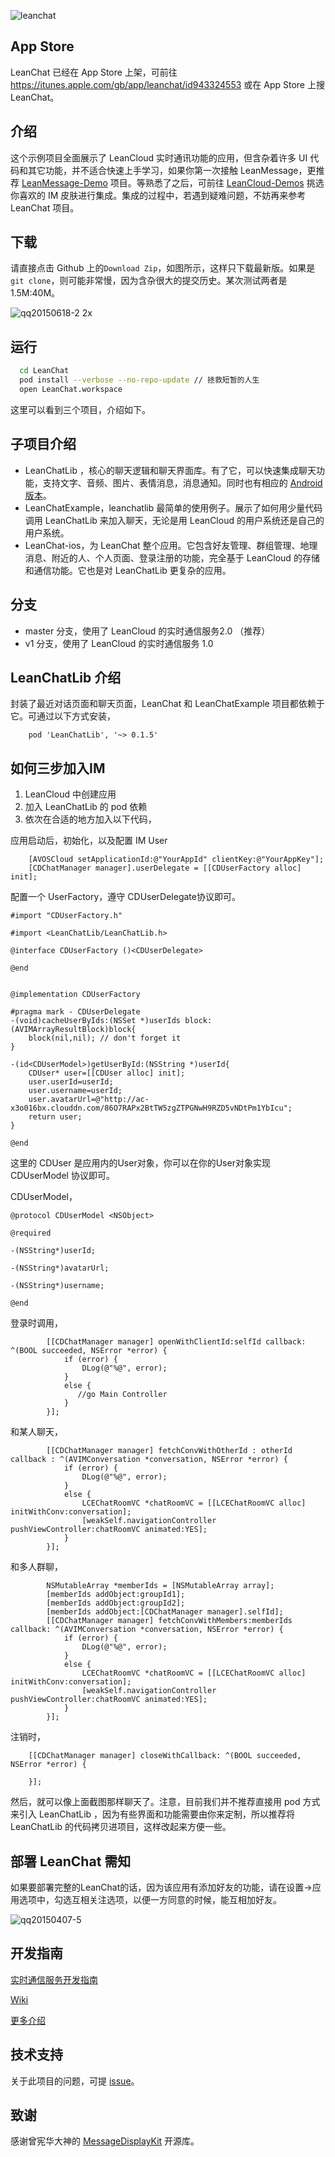 ![leanchat](https://cloud.githubusercontent.com/assets/5022872/7810175/5edda692-03d2-11e5-875d-d32ebfc887a6.gif)


## App Store  
LeanChat 已经在 App Store 上架，可前往 https://itunes.apple.com/gb/app/leanchat/id943324553 或在 App Store 上搜 LeanChat。

## 介绍
这个示例项目全面展示了 LeanCloud 实时通讯功能的应用，但含杂着许多 UI 代码和其它功能，并不适合快速上手学习，如果你第一次接触 LeanMessage，更推荐 [LeanMessage-Demo](https://github.com/leancloud/LeanMessage-Demo) 项目。等熟悉了之后，可前往 [LeanCloud-Demos](https://github.com/leancloud/leancloud-demos) 挑选你喜欢的 IM 皮肤进行集成。集成的过程中，若遇到疑难问题，不妨再来参考 LeanChat 项目。

## 下载
请直接点击 Github 上的`Download Zip`，如图所示，这样只下载最新版。如果是 `git clone`，则可能非常慢，因为含杂很大的提交历史。某次测试两者是1.5M:40M。

![qq20150618-2 2x](https://cloud.githubusercontent.com/assets/5022872/8223520/4c25415a-15ab-11e5-912d-b5dab916ce86.png)

## 运行
```bash
  cd LeanChat
  pod install --verbose --no-repo-update // 拯救短暂的人生
  open LeanChat.workspace
```

这里可以看到三个项目，介绍如下。

## 子项目介绍
* LeanChatLib ，核心的聊天逻辑和聊天界面库。有了它，可以快速集成聊天功能，支持文字、音频、图片、表情消息，消息通知。同时也有相应的 [Android 版本](https://github.com/leancloud/leanchat-android)。
* LeanChatExample，leanchatlib 最简单的使用例子。展示了如何用少量代码调用 LeanChatLib 来加入聊天，无论是用 LeanCloud 的用户系统还是自己的用户系统。
* LeanChat-ios，为 LeanChat 整个应用。它包含好友管理、群组管理、地理消息、附近的人、个人页面、登录注册的功能，完全基于 LeanCloud 的存储和通信功能。它也是对 LeanChatLib 更复杂的应用。

## 分支
* master 分支，使用了 LeanCloud 的实时通信服务2.0 （推荐）
* v1 分支，使用了 LeanCloud 的实时通信服务 1.0

## LeanChatLib 介绍

封装了最近对话页面和聊天页面，LeanChat 和 LeanChatExample 项目都依赖于它。可通过以下方式安装，
```
    pod 'LeanChatLib', '~> 0.1.5'
```

## 如何三步加入IM
1. LeanCloud 中创建应用       
2. 加入 LeanChatLib 的 pod 依赖
3. 依次在合适的地方加入以下代码，

应用启动后，初始化，以及配置 IM User
```objc
    [AVOSCloud setApplicationId:@"YourAppId" clientKey:@"YourAppKey"];
    [CDChatManager manager].userDelegate = [[CDUserFactory alloc] init];
```

配置一个 UserFactory，遵守 CDUserDelegate协议即可。

```objc
#import "CDUserFactory.h"

#import <LeanChatLib/LeanChatLib.h>

@interface CDUserFactory ()<CDUserDelegate>

@end


@implementation CDUserFactory

#pragma mark - CDUserDelegate
-(void)cacheUserByIds:(NSSet *)userIds block:(AVIMArrayResultBlock)block{
    block(nil,nil); // don't forget it
}

-(id<CDUserModel>)getUserById:(NSString *)userId{
    CDUser* user=[[CDUser alloc] init];
    user.userId=userId;
    user.username=userId;
    user.avatarUrl=@"http://ac-x3o016bx.clouddn.com/86O7RAPx2BtTW5zgZTPGNwH9RZD5vNDtPm1YbIcu";
    return user;
}

@end

```

这里的 CDUser 是应用内的User对象，你可以在你的User对象实现 CDUserModel 协议即可。

CDUserModel，
```objc
@protocol CDUserModel <NSObject>

@required

-(NSString*)userId;

-(NSString*)avatarUrl;

-(NSString*)username;

@end
```

登录时调用，
```objc
        [[CDChatManager manager] openWithClientId:selfId callback: ^(BOOL succeeded, NSError *error) {
            if (error) {
                DLog(@"%@", error);
            }
            else {
               //go Main Controller
            }
        }];
```

和某人聊天，
```objc
        [[CDChatManager manager] fetchConvWithOtherId : otherId callback : ^(AVIMConversation *conversation, NSError *error) {
            if (error) {
                DLog(@"%@", error);
            }
            else {
                LCEChatRoomVC *chatRoomVC = [[LCEChatRoomVC alloc] initWithConv:conversation];
                [weakSelf.navigationController pushViewController:chatRoomVC animated:YES];
            }
        }];
```

和多人群聊，
```objc
        NSMutableArray *memberIds = [NSMutableArray array];
        [memberIds addObject:groupId1];
        [memberIds addObject:groupId2];
        [memberIds addObject:[CDChatManager manager].selfId];
        [[CDChatManager manager] fetchConvWithMembers:memberIds callback: ^(AVIMConversation *conversation, NSError *error) {
            if (error) {
                DLog(@"%@", error);
            }
            else {
                LCEChatRoomVC *chatRoomVC = [[LCEChatRoomVC alloc] initWithConv:conversation];
                [weakSelf.navigationController pushViewController:chatRoomVC animated:YES];
            }
        }];
```

注销时，
```objc
    [[CDChatManager manager] closeWithCallback: ^(BOOL succeeded, NSError *error) {
        
    }];
```

然后，就可以像上面截图那样聊天了。注意，目前我们并不推荐直接用 pod 方式来引入 LeanChatLib ，因为有些界面和功能需要由你来定制，所以推荐将 LeanChatLib 的代码拷贝进项目，这样改起来方便一些。

## 部署 LeanChat 需知

如果要部署完整的LeanChat的话，因为该应用有添加好友的功能，请在设置->应用选项中，勾选互相关注选项，以便一方同意的时候，能互相加好友。

![qq20150407-5](https://cloud.githubusercontent.com/assets/5022872/7016645/53f91bb8-dd1b-11e4-8ce0-72312c655094.png)

## 开发指南

[实时通信服务开发指南](https://leancloud.cn/docs/realtime_v2.html)

[Wiki](https://github.com/leancloud/leanchat-android/wiki)

[更多介绍](https://github.com/leancloud/leanchat-android)

## 技术支持

关于此项目的问题，可提 [issue](https://github.com/leancloud/leanchat-ios/issues)。

## 致谢

感谢曾宪华大神的 [MessageDisplayKit](https://github.com/xhzengAIB/MessageDisplayKit) 开源库。
